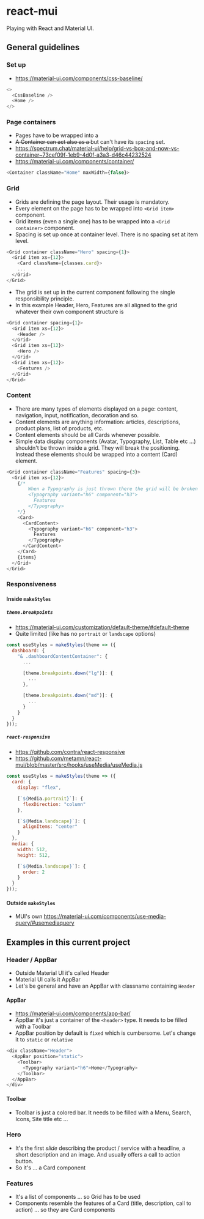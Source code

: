 # react-mui

Playing with React and Material UI.

## General guidelines

### Set up

- https://material-ui.com/components/css-baseline/

```js
<>
  <CssBaseline />
  <Home />
</>
```

### Page containers

- Pages have to be wrapped into a <Container/>
- ~~A Container can act also as a <Grid container />~~ but can't have its `spacing` set.
- https://spectrum.chat/material-ui/help/grid-vs-box-and-now-vs-container~73cef09f-1eb9-4d0f-a3a3-d46c44232524
- https://material-ui.com/components/container/

```js
<Container className="Home" maxWidth={false}>
```

### Grid

- Grids are defining the page layout. Their usage is mandatory.
- Every element on the page has to be wrapped into `<Grid item>` component.
- Grid items (even a single one) has to be wrapped into a `<Grid container>` component.
- Spacing is set up once at container level. There is no spacing set at item level.

```js
<Grid container className="Hero" spacing={1}>
  <Grid item xs={12}>
	<Card className={classes.card}>
	...
  </Grid>
</Grid>
```

- The grid is set up in the current component following the single responsibility principle.
- In this example Header, Hero, Features are all aligned to the grid whatever their own component structure is

```js
<Grid container spacing={1}>
  <Grid item xs={12}>
    <Header />
  </Grid>
  <Grid item xs={12}>
    <Hero />
  </Grid>
  <Grid item xs={12}>
    <Features />
  </Grid>
</Grid>
```

### Content

- There are many types of elements displayed on a page: content, navigation, input, notification, decoration and so.
- Content elements are anything information: articles, descriptions, product plans, list of products, etc.
- Content elements should be all Cards whenever possible.
- Simple data display components (Avatar, Typography, List, Table etc ...) shouldn't be thrown inside a grid. They will break the positioning. Instead these elements should be wrapped into a content (Card) element.

```js
<Grid container className="Features" spacing={3}>
  <Grid item xs={12}>
    {/*
		When a Typography is just thrown there the grid will be broken
		<Typography variant="h6" component="h3">
		  Features
		</Typography>
	*/}
    <Card>
      <CardContent>
        <Typography variant="h6" component="h3">
          Features
        </Typography>
      </CardContent>
    </Card>
    {items}
  </Grid>
</Grid>
```

### Responsiveness

#### Inside `makeStyles`

##### `theme.breakpoints`

- https://material-ui.com/customization/default-theme/#default-theme
- Quite limited (like has no `portrait` or `landscape` options)

```js
const useStyles = makeStyles(theme => ({
  dashboard: {
    "& .dashboardContentContainer": {
      ...

      [theme.breakpoints.down("lg")]: {
        ...
      },

      [theme.breakpoints.down("md")]: {
        ...
      }
    }
  }
}));
```

##### `react-responsive`

- https://github.com/contra/react-responsive
- https://github.com/metamn/react-mui/blob/master/src/hooks/useMedia/useMedia.js

```js
const useStyles = makeStyles(theme => ({
  card: {
    display: "flex",

    [`${Media.portrait}`]: {
      flexDirection: "column"
    },

    [`${Media.landscape}`]: {
      alignItems: "center"
    }
  },
  media: {
    width: 512,
    height: 512,

    [`${Media.landscape}`]: {
      order: 2
    }
  }
}));
```

#### Outside `makeStyles`

- MUI's own https://material-ui.com/components/use-media-query/#usemediaquery

## Examples in this current project

### Header / AppBar

- Outside Material UI it's called Header
- Material UI calls it AppBar
- Let's be general and have an AppBar with classname containing `Header`

#### AppBar

- https://material-ui.com/components/app-bar/
- AppBar it's just a container of the `<header>` type. It needs to be filled with a Toolbar
- AppBar position by default is `fixed` which is cumbersome. Let's change it to `static` or `relative`

```js
<div className="Header">
  <AppBar position="static">
    <Toolbar>
      <Typography variant="h6">Home</Typography>
    </Toolbar>
  </AppBar>
</div>
```

#### Toolbar

- Toolbar is just a colored bar. It needs to be filled with a Menu, Search, Icons, Site title etc ...

### Hero

- It's the first _slide_ describing the product / service with a headline, a short description and an image. And usually offers a call to action button.
- So it's ... a Card component

### Features

- It's a list of components ... so Grid has to be used
- Components resemble the features of a Card (title, description, call to action) ... so they are Card components
